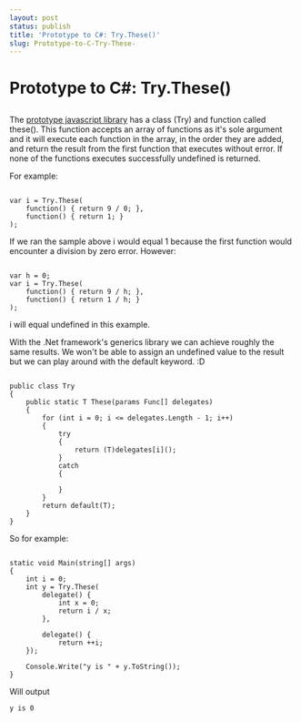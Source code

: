 ```yaml
---
layout: post
status: publish
title: 'Prototype to C#: Try.These()'
slug: Prototype-to-C-Try-These-
---
```

# Prototype to C#: Try.These()
## 

The <a href="http://www.prototypejs.org" target="_blank">prototype javascript library</a> has a class (Try) and function called these(). This function accepts an array of functions as it's sole argument and it will execute each function in the array, in the order they are added, and return the result from the first function that executes without error. If none of the functions executes successfully undefined is returned.

For example:

<pre><code class="prettyprint">
var i = Try.These(
    function() { return 9 / 0; },
    function() { return 1; }
);
</code></pre>

If we ran the sample above i would equal 1 because the first function would encounter a division by zero error. However:

<pre><code class="prettyprint">
var h = 0;
var i = Try.These(
    function() { return 9 / h; },
    function() { return 1 / h; }
);
</code></pre>

i will equal undefined in this example.

With the .Net framework's generics library we can achieve roughly the same results. We won't be able to assign an undefined value to the result but we can play around with the default keyword. :D

<pre><code class="prettyprint">
public class Try
{
    public static T These(params Func[] delegates)
    {
        for (int i = 0; i &lt;= delegates.Length - 1; i++)
        {
            try
            {
                return (T)delegates[i]();
            }
            catch
            {

            }
        }
        return default(T);
    }
}
</code></pre>

So for example:

<pre><code class="prettyprint">
static void Main(string[] args)
{
    int i = 0;
    int y = Try.These(
        delegate() {
            int x = 0;
            return i / x;
        },

        delegate() {
            return ++i;
    });

    Console.Write("y is " + y.ToString());
}
</code></pre>

Will output

<code>y is 0</code>
